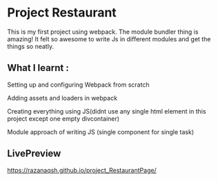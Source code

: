 # Project Restaurant

This is my first project using webpack. The module bundler thing is amazing! It
felt so awesome to write Js in different modules and get the things so neatly.

## What I learnt :

Setting up and configuring Webpack from scratch

Adding assets and loaders in webpack

Creating everything using JS(didnt use any single html element in this project
except one empty divcontainer)

Module approach of writing JS (single component for single task)

## LivePreview

https://razanaqsh.github.io/project_RestaurantPage/
